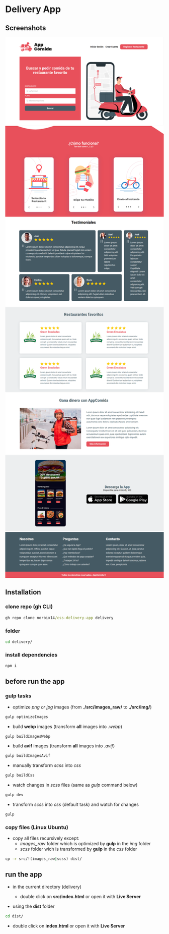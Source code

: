 # Delivery App

## Screenshots

![Header](screenshots/header.png "Header")
![Steps](screenshots/steps.png "Steps")
![Testimonials](screenshots/testimonials.png "Testimonials")
![Favorites](screenshots/favorites.png "Favorites")
![Distributors](screenshots/distributors.png "Distributors")
![Appstore](screenshots/appstore.png "Appstore")
![Footer](screenshots/footer.png "Footer")

## Installation

### clone repo **(gh CLI)**

``` cmd
gh repo clone norbix14/css-delivery-app delivery
```

### folder

``` cmd
cd delivery/
```

### install dependencies

``` cmd
npm i
```

## before run the app

### **gulp** tasks

* optimize *png or jpg* images (from **./src/images_raw/** to **./src/img/**)

``` cmd
gulp optimizeImages
```

* build **webp** images (transform **all** images into *.webp*)

```cmd
gulp buildImagesWebp
```

* build **avif** images (transform **all** images into *.avif*)

```cmd
gulp buildImagesAvif
```

* manually transform *scss* into *css*

```cmd
gulp buildCss
```

* watch changes in *scss* files (same as *gulp* command below)

```cmd
gulp dev
```

* transform *scss* into *css* (default task) and watch for changes

```cmd
gulp
```

### copy files (Linux Ubuntu)

* copy all files recursively except:
  * *images_raw* folder which is optimized by **gulp** in the *img* folder
  * *scss* folder wich is transformed by **gulp** in the *css* folder

```cmd
cp -r src/!(images_raw|scss) dist/
```

## run the app

* in the current directory (delivery)

  * double click on **src/index.html** or open it with **Live Server**

* using the **dist** folder

```cmd
cd dist/
```

* double click on **index.html** or open it with **Live Server**
